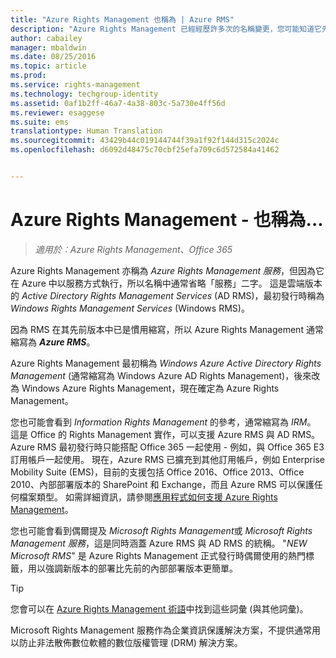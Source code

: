 ```yaml
---
title: "Azure Rights Management 也稱為 | Azure RMS"
description: "Azure Rights Management 已經經歷許多次的名稱變更，您可能知道它先前的名稱。"
author: cabailey
manager: mbaldwin
ms.date: 08/25/2016
ms.topic: article
ms.prod: 
ms.service: rights-management
ms.technology: techgroup-identity
ms.assetid: 0af1b2ff-46a7-4a38-803c-5a730e4ff56d
ms.reviewer: esaggese
ms.suite: ems
translationtype: Human Translation
ms.sourcegitcommit: 43429b44c019144744f39a1f92f144d315c2024c
ms.openlocfilehash: d6092d48475c70cbf25efa709c6d572584a41462


---
```



# Azure Rights Management - 也稱為...

>*適用於︰Azure Rights Management、Office 365*


Azure Rights Management 亦稱為 *Azure Rights Management 服務*，但因為它在 Azure 中以服務方式執行，所以名稱中通常省略「服務」二字。 這是雲端版本的 *Active Directory Rights Management Services* (AD RMS)，最初發行時稱為 *Windows Rights Management Services* (Windows RMS)。

因為 RMS 在其先前版本中已是慣用縮寫，所以 Azure Rights Management 通常縮寫為 ***Azure RMS***。

Azure Rights Management 最初稱為 *Windows Azure Active Directory Rights Management* (通常縮寫為 Windows Azure AD Rights Management)，後來改為 Windows Azure Rights Management，現在確定為 Azure Rights Management。

您也可能會看到 *Information Rights Management* 的參考，通常縮寫為 *IRM*。 這是 Office 的 Rights Management 實作，可以支援 Azure RMS 與 AD RMS。  Azure RMS 最初發行時只能搭配 Office 365 一起使用 - 例如，與 Office 365 E3 訂用帳戶一起使用。 現在，Azure RMS 已擴充到其他訂用帳戶，例如 Enterprise Mobility Suite (EMS)，目前的支援包括 Office 2016、Office 2013、Office 2010、內部部署版本的 SharePoint 和 Exchange，而且 Azure RMS 可以保護任何檔案類型。 如需詳細資訊，請參閱[應用程式如何支援 Azure Rights Management](applications-support.md)。

您也可能會看到偶爾提及 *Microsoft Rights Management*或 *Microsoft Rights Management 服務*，這是同時涵蓋 Azure RMS 與 AD RMS 的統稱。  "*NEW Microsoft RMS*" 是 Azure Rights Management 正式發行時偶爾使用的熱門標籤，用以強調新版本的部署比先前的內部部署版本更簡單。

> [!TIP]
> 您會可以在 [Azure Rights Management 術語](../get-started/terminology.md)中找到這些詞彙 (與其他詞彙)。

Microsoft Rights Management 服務作為企業資訊保護解決方案，不提供通常用以防止非法散佈數位軟體的數位版權管理 (DRM) 解決方案。 




<!--HONumber=Aug16_HO4-->


